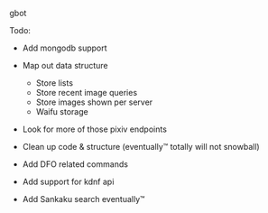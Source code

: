 gbot

Todo:

* Add mongodb support

* Map out data structure

    * Store lists
    * Store recent image queries
    * Store images shown per server
    * Waifu storage

* Look for more of those pixiv endpoints

* Clean up code & structure (eventually:tm: totally will not snowball)

* Add DFO related commands

* Add support for kdnf api

* Add Sankaku search eventually:tm: